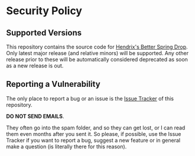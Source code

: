 # Security Policy

## Supported Versions

This repository contains the source code for [Hendrix's Better Spring Drop](https://modrinth.com/mod/hendrixs-better-spring-drop).
Only latest major release (and relative minors) will be supported. Any other release prior to these will be automatically considered deprecated as soon as a new release is out.

## Reporting a Vulnerability

The only place to report a bug or an issue is the [Issue Tracker](https://github.com/JimiIT92/BetterSpringDrop/issues) of this repository.

**DO NOT SEND EMAILS**.

They often go into the spam folder, and so they can get lost, or I can read them even months after you sent it.
So please, if possible, use the Issue Tracker if you want to report a bug, suggest a new feature or in general make a question (is literally there for this reason).